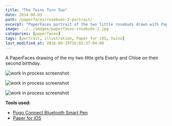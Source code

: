 ```yaml
---
title: "The Twins Turn Two"
date: 2014-08-03
path: /paperfaces/rosebuds-2-portrait/
excerpt: "PaperFaces portrait of the two little rosebuds drawn with Paper for iOS on an iPad."
image: ../../images/paperfaces-rosebuds-2.jpg
categories: [paperfaces]
tags: [portrait, illustration, Paper for iOS, twins]
last_modified_at: 2016-09-29T16:02:37-04:00
---
```


A PaperFaces drawing of the my two little girls Everly and Chloe on their second birthday.

![work in process screenshot](../../images/paperfaces-rosebuds-2-process-1-lg.jpg)

![work in process screenshot](../../images/paperfaces-rosebuds-2-process-2-lg.jpg)

![work in process screenshot](../../images/paperfaces-rosebuds-2-process-3-lg.jpg)

**Tools used:**

- [Pogo Connect Bluetooth Smart Pen](https://www.amazon.com/gp/product/B009K448L4/ref=as_li_ss_tl?ie=UTF8&camp=1789&creative=390957&creativeASIN=B009K448L4&linkCode=as2&tag=mademist-20)
- [Paper for iOS](https://paper.bywetransfer.com/)

